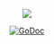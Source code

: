 <p align="center">
  <img src="https://vignette.wikia.nocookie.net/leagueoflegends/images/3/3c/Seer_Stone_item.png/revision/latest?cb=20171221231955" />
</p>

<p align="center">
  <a href="https://godoc.org/github.com/bobheadxi/seer"><img src="https://godoc.org/github.com/bobheadxi/seer?status.svg" alt="GoDoc"></a>
</p>

<br />
